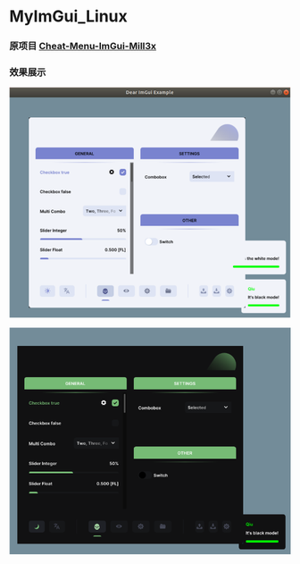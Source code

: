 # MyImGui_Linux

### 原项目 [Cheat-Menu-ImGui-Mill3x](https://github.com/UnkownC1ppl3/Cheat-Menu-ImGui-Mill3x)

### 效果展示

![1738161753243](images/README/1738161753243.png)

![1738161810199](images/README/1738161810199.png)


